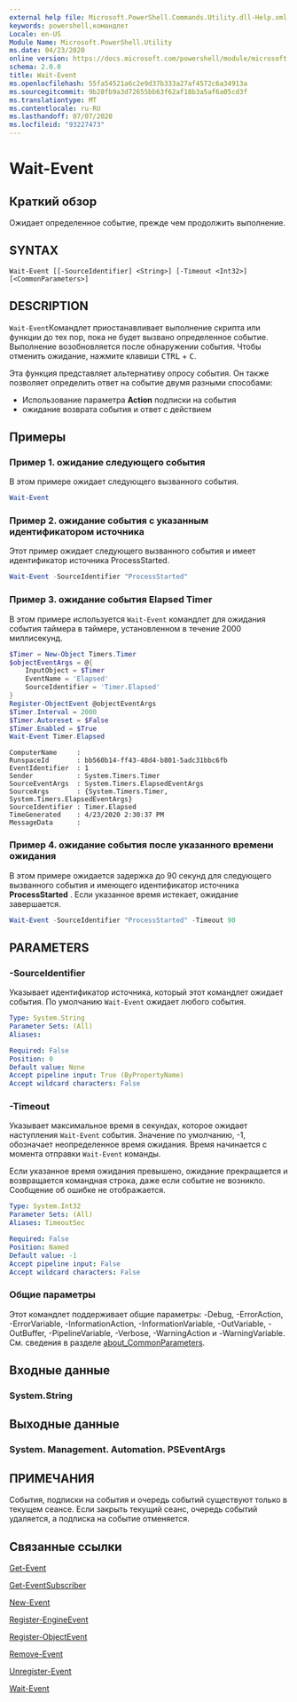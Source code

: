 ```yaml
---
external help file: Microsoft.PowerShell.Commands.Utility.dll-Help.xml
keywords: powershell,командлет
Locale: en-US
Module Name: Microsoft.PowerShell.Utility
ms.date: 04/23/2020
online version: https://docs.microsoft.com/powershell/module/microsoft.powershell.utility/wait-event?view=powershell-5.1&WT.mc_id=ps-gethelp
schema: 2.0.0
title: Wait-Event
ms.openlocfilehash: 55fa54521a6c2e9d37b333a27af4572c6a34913a
ms.sourcegitcommit: 9b28fb9a3d72655bb63f62af18b3a5af6a05cd3f
ms.translationtype: MT
ms.contentlocale: ru-RU
ms.lasthandoff: 07/07/2020
ms.locfileid: "93227473"
---
```

# Wait-Event

## Краткий обзор
Ожидает определенное событие, прежде чем продолжить выполнение.

## SYNTAX

```
Wait-Event [[-SourceIdentifier] <String>] [-Timeout <Int32>] [<CommonParameters>]
```

## DESCRIPTION

`Wait-Event`Командлет приостанавливает выполнение скрипта или функции до тех пор, пока не будет вызвано определенное событие. Выполнение возобновляется после обнаружении события. Чтобы отменить ожидание, нажмите клавиши <kbd>CTRL</kbd> + <kbd>C</kbd>.

Эта функция представляет альтернативу опросу события. Он также позволяет определить ответ на событие двумя разными способами:

- Использование параметра **Action** подписки на события
- ожидание возврата события и ответ с действием

## Примеры

### Пример 1. ожидание следующего события

В этом примере ожидает следующего вызванного события.

```powershell
Wait-Event
```

### Пример 2. ожидание события с указанным идентификатором источника

Этот пример ожидает следующего вызванного события и имеет идентификатор источника ProcessStarted.

```powershell
Wait-Event -SourceIdentifier "ProcessStarted"
```

### Пример 3. ожидание события Elapsed Timer

В этом примере используется `Wait-Event` командлет для ожидания события таймера в таймере, установленном в течение 2000 миллисекунд.

```powershell
$Timer = New-Object Timers.Timer
$objectEventArgs = @{
    InputObject = $Timer
    EventName = 'Elapsed'
    SourceIdentifier = 'Timer.Elapsed'
}
Register-ObjectEvent @objectEventArgs
$Timer.Interval = 2000
$Timer.Autoreset = $False
$Timer.Enabled = $True
Wait-Event Timer.Elapsed
```

```Output
ComputerName     :
RunspaceId       : bb560b14-ff43-48d4-b801-5adc31bbc6fb
EventIdentifier  : 1
Sender           : System.Timers.Timer
SourceEventArgs  : System.Timers.ElapsedEventArgs
SourceArgs       : {System.Timers.Timer, System.Timers.ElapsedEventArgs}
SourceIdentifier : Timer.Elapsed
TimeGenerated    : 4/23/2020 2:30:37 PM
MessageData      :
```

### Пример 4. ожидание события после указанного времени ожидания

В этом примере ожидается задержка до 90 секунд для следующего вызванного события и имеющего идентификатор источника **ProcessStarted** . Если указанное время истекает, ожидание завершается.

```powershell
Wait-Event -SourceIdentifier "ProcessStarted" -Timeout 90
```

## PARAMETERS

### -SourceIdentifier

Указывает идентификатор источника, который этот командлет ожидает события.
По умолчанию `Wait-Event` ожидает любого события.

```yaml
Type: System.String
Parameter Sets: (All)
Aliases:

Required: False
Position: 0
Default value: None
Accept pipeline input: True (ByPropertyName)
Accept wildcard characters: False
```

### -Timeout

Указывает максимальное время в секундах, которое ожидает наступления `Wait-Event` события. Значение по умолчанию, -1, обозначает неопределенное время ожидания. Время начинается с момента отправки `Wait-Event` команды.

Если указанное время ожидания превышено, ожидание прекращается и возвращается командная строка, даже если событие не возникло. Сообщение об ошибке не отображается.

```yaml
Type: System.Int32
Parameter Sets: (All)
Aliases: TimeoutSec

Required: False
Position: Named
Default value: -1
Accept pipeline input: False
Accept wildcard characters: False
```

### Общие параметры

Этот командлет поддерживает общие параметры: -Debug, -ErrorAction, -ErrorVariable, -InformationAction, -InformationVariable, -OutVariable, -OutBuffer, -PipelineVariable, -Verbose, -WarningAction и -WarningVariable. См. сведения в разделе [about_CommonParameters](https://go.microsoft.com/fwlink/?LinkID=113216).

## Входные данные

### System.String

## Выходные данные

### System. Management. Automation. PSEventArgs

## ПРИМЕЧАНИЯ

События, подписки на события и очередь событий существуют только в текущем сеансе. Если закрыть текущий сеанс, очередь событий удаляется, а подписка на событие отменяется.

## Связанные ссылки

[Get-Event](Get-Event.md)

[Get-EventSubscriber](Get-EventSubscriber.md)

[New-Event](New-Event.md)

[Register-EngineEvent](Register-EngineEvent.md)

[Register-ObjectEvent](Register-ObjectEvent.md)

[Remove-Event](Remove-Event.md)

[Unregister-Event](Unregister-Event.md)

[Wait-Event](Wait-Event.md)
